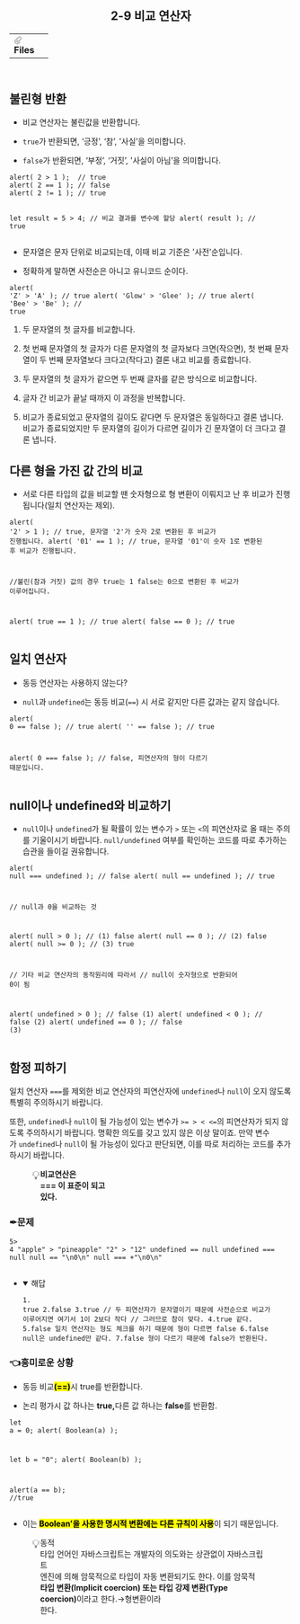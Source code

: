<body><article id="4a277aea-069e-47fd-be14-02738deae317" class="page sans"><header><h1 class="page-title">2-9 비교 연산자</h1><table class="properties"><tbody><tr class="property-row property-row-file"><th><span class="icon property-icon"><svg viewBox="0 0 14 14" style="width:14px;height:14px;display:block;fill:rgba(55, 53, 47, 0.4);flex-shrink:0;-webkit-backface-visibility:hidden" class="typesFile"><path d="M5.94578,14 C4.62416,14 3.38248,13.4963 2.44892,12.585 C1.514641,11.6736 1,10.4639 1,9.17405 C1.00086108,7.88562 1.514641,6.67434 2.44892,5.76378 L7.45612,0.985988 C8.80142,-0.327216 11.1777,-0.332396 12.5354,0.992848 C13.9369,2.36163 13.9369,4.58722 12.5354,5.95418 L8.03046,10.2414 C7.16278,11.0877 5.73682,11.0894 4.86024,10.2345 C3.98394,9.37789 3.98394,7.98769 4.86024,7.1327 L6.60422,5.4317 L7.87576,6.67196 L6.13177,8.37297 C6.01668,8.48539 6.00003,8.61545 6.00003,8.68335 C6.00003,8.75083 6.01668,8.88103 6.13177,8.99429 C6.36197,9.21689 6.53749,9.21689 6.76768,8.99429 L11.2707,4.70622 C11.9645,4.03016 11.9645,2.91757 11.2638,2.23311 C10.5843,1.57007 9.40045,1.57007 8.72077,2.23311 L3.71342,7.0109 C3.12602,7.58406 2.79837,8.35435 2.79837,9.17405 C2.79837,9.99459 3.12602,10.7654 3.72045,11.3446 C4.90947,12.5062 6.98195,12.5062 8.17096,11.3446 L10.41911,9.15165 L11.6906,10.3919 L9.4425,12.585 C8.50808,13.4963 7.2664,14 5.94578,14 Z"></path></svg></span>Files</th><td></td></tr></tbody></table></header><div class="page-body"><h2 id="b41065de-11e7-49a1-8b57-82bfe6b4a866" class="">불린형 반환</h2><ul id="5bcb0b82-8642-468f-aa6a-17e88db28399" class="bulleted-list"><li>비교 연산자는 불린값을 반환합니다.</li></ul><ul id="510fde48-b51c-485f-8b8c-704c9102c7a7" class="bulleted-list"><li><code>true</code>가 반환되면, ‘긍정’, ‘참’, &#x27;사실’을 의미합니다.</li></ul><ul id="c9f36fdd-89e9-4719-8f84-ed3230e3fe51" class="bulleted-list"><li><code>false</code>가 반환되면, ‘부정’, ‘거짓’, &#x27;사실이 아님’을 의미합니다.</li></ul><pre id="750358d6-e97b-479e-9915-a88bb0d2750e" class="code code-wrap"><code>alert( 2 &gt; 1 );  // true
alert( 2 == 1 ); // false
alert( 2 != 1 ); // true

let result = 5 &gt; 4; // 비교 결과를 변수에 할당
alert( result ); // true</code></pre><ul id="d274fd57-8cc1-461c-bad1-b612280227d5" class="bulleted-list"><li>문자열은 문자 단위로 비교되는데, 이때 비교 기준은 &#x27;사전’순입니다. </li></ul><ul id="71bb72b4-a3cc-4348-95f9-9ef94b80a0ce" class="bulleted-list"><li>정확하게 말하면 사전순은 아니고 유니코드 순이다.</li></ul><pre id="8fcff4f6-0c32-46d1-8302-423549400d84" class="code code-wrap"><code>alert( &#x27;Z&#x27; &gt; &#x27;A&#x27; ); // true
alert( &#x27;Glow&#x27; &gt; &#x27;Glee&#x27; ); // true
alert( &#x27;Bee&#x27; &gt; &#x27;Be&#x27; ); // true</code></pre><ol id="a9ce76cf-5697-4342-8a6e-62e847db38df" class="numbered-list" start="1"><li>두 문자열의 첫 글자를 비교합니다.</li></ol><ol id="ec1b9fb7-d6e2-42fd-afec-d8e668c703f2" class="numbered-list" start="2"><li>첫 번째 문자열의 첫 글자가 다른 문자열의 첫 글자보다 크면(작으면), 첫 번째 문자열이 두 번째 문자열보다 크다고(작다고) 결론 내고 비교를 종료합니다.</li></ol><ol id="162e423e-2096-4cb2-b39b-9cf39119ed28" class="numbered-list" start="3"><li>두 문자열의 첫 글자가 같으면 두 번째 글자를 같은 방식으로 비교합니다.</li></ol><ol id="92dc1fec-11d1-468c-8be4-77a346189c92" class="numbered-list" start="4"><li>글자 간 비교가 끝날 때까지 이 과정을 반복합니다.</li></ol><ol id="2c2d634b-fb25-4494-9ae3-83d7861c8f3c" class="numbered-list" start="5"><li>비교가 종료되었고 문자열의 길이도 같다면 두 문자열은 동일하다고 결론 냅니다. 비교가 종료되었지만 두 문자열의 길이가 다르면 길이가 긴 문자열이 더 크다고 결론 냅니다.</li></ol><h2 id="1f25bc2f-31bb-4619-9e24-f17be502d9aa" class="">다른 형을 가진 값 간의 비교</h2><ul id="9ef14150-43be-4f7c-8857-13e075bf2e1e" class="bulleted-list"><li>서로 다른 타입의 값을 비교할 땐 숫자형으로 형 변환이 이뤄지고 난 후 비교가 진행됩니다(일치 연산자는 제외).</li></ul><pre id="c3d47c8f-33a7-4488-951a-18c87284dfdd" class="code code-wrap"><code>alert( &#x27;2&#x27; &gt; 1 ); // true, 문자열 &#x27;2&#x27;가 숫자 2로 변환된 후 비교가 진행됩니다.
alert( &#x27;01&#x27; == 1 ); // true, 문자열 &#x27;01&#x27;이 숫자 1로 변환된 후 비교가 진행됩니다.

//불린(참과 거짓) 값의 경우 true는 1 false는 0으로 변환된 후 비교가 이루어집니다.

alert( true == 1 ); // true
alert( false == 0 ); // true
</code></pre><h2 id="79aee446-2099-4e35-979a-2de876c3136f" class="">일치 연산자</h2><ul id="2b9a39e0-3e76-43e4-9e7c-45ec83eedc6d" class="bulleted-list"><li>동등 연산자는 사용하지 않는다?</li></ul><ul id="516805cd-84df-49d6-8558-d44a693f4f73" class="bulleted-list"><li><code>null</code>과 <code>undefined</code>는 동등 비교(<code>==</code>) 시 서로 같지만 다른 값과는 같지 않습니다.</li></ul><pre id="181f6456-3928-4834-a62e-d78f544d9322" class="code code-wrap"><code>alert( 0 == false ); // true
alert( &#x27;&#x27; == false ); // true

alert( 0 === false ); // false, 피연산자의 형이 다르기 때문입니다.</code></pre><h2 id="dba6835f-d189-4627-b9f5-782aee1680f4" class="">null이나 undefined와 비교하기</h2><ul id="26ed05aa-b5ea-45d2-99ba-02108aac2f3f" class="bulleted-list"><li><code>null</code>이나 <code>undefined</code>가 될 확률이 있는 변수가 <code>&gt;</code> 또는 <code>&lt;</code>의 피연산자로 올 때는 주의를 기울이시기 바랍니다. <code>null/undefined</code> 여부를 확인하는 코드를 따로 추가하는 습관을 들이길 권유합니다.</li></ul><pre id="00a9ff40-0908-4958-ad55-92c1d6c7c346" class="code code-wrap"><code>alert( null === undefined ); // false
alert( null == undefined ); // true

// null과 0을 비교하는 것

alert( null &gt; 0 );  // (1) false
alert( null == 0 ); // (2) false
alert( null &gt;= 0 ); // (3) true

// 기타 비교 연산자의 동작원리에 따라서 
// null이 숫자형으로 반환되어 0이 됨

alert( undefined &gt; 0 ); // false (1)
alert( undefined &lt; 0 ); // false (2)
alert( undefined == 0 ); // false (3)</code></pre><h2 id="3b90da2c-a8a8-4c64-bee8-f57ac1b1a1f0" class="">함정 피하기</h2><p id="0ef472b4-7148-4661-abc1-53c2f2294e9e" class="">일치 연산자 <code>===</code>를 제외한 비교 연산자의 피연산자에 <code>undefined</code>나 <code>null</code>이 오지 않도록 특별히 주의하시기 바랍니다.</p><p id="595b0a47-ed68-43b7-bcca-c9d7de468161" class="">또한, <code>undefined</code>나 <code>null</code>이 될 가능성이 있는 변수가 <code>&gt;= &gt; &lt; &lt;=</code>의 피연산자가 되지 않도록 주의하시기 바랍니다. 명확한 의도를 갖고 있지 않은 이상 말이죠. 만약 변수가 <code>undefined</code>나 <code>null</code>이 될 가능성이 있다고 판단되면, 이를 따로 처리하는 코드를 추가하시기 바랍니다.</p><figure class="block-color-gray_background callout" style="white-space:pre-wrap;display:flex" id="29006ec2-0e37-45b5-8362-11e982c7a9eb"><div style="font-size:1.5em"><span class="icon">💡</span></div><div style="width:100%"><strong>비교연산은 === 이 표준이 되고 있다.</strong></div></figure><h3 id="28242095-c463-44c4-80b5-9ee27c6d4507" class="">✒문제</h3><pre id="f3d1436d-1355-4c3f-bcf1-2a92b2ee4e0b" class="code"><code>5&gt; 4 
&quot;apple&quot; &gt; &quot;pineapple&quot;
&quot;2&quot; &gt; &quot;12&quot; 
undefined == null 
undefined === null 
null == &quot;\n0\n&quot; 
null === +&quot;\n0\n&quot;  
</code></pre><ul id="9ba5bb23-6e19-4e93-9c0a-2f1c36e4f5c5" class="toggle"><li><details open=""><summary>해답</summary><pre id="799e7146-2c79-4061-b0b9-7e758c1e953a" class="code"><code>1. true
2.false
3.true
// 두 피연산자가 문자열이기 때문에  사전순으로 비교가 이루어지면 여기서 1이 2보다 작다
// 그러므로 참이 맞다.
4.true 같다.
5.false  일치 연산자는 형도 체크를 하기 때문에 형이 다르면 false
6.false null은 undefined만 같다.
7.false 형이 다르기 때문에 false가 반환된다.
 </code></pre></details></li></ul><h3 id="9394ad48-0907-4aca-9489-35303323fb9e" class="">👈흥미로운 상황</h3><ul id="ca7cb4c6-393d-4e6c-a0cc-dc91e8b10166" class="bulleted-list"><li>동등 비교<strong><mark class="highlight-pink_background">(==)</mark></strong>시 true를 반환합니다.</li></ul><ul id="66fd76fc-4ec4-493e-9faa-83c316680bc6" class="bulleted-list"><li>논리 평가시 값 하나는 <strong>true,</strong>다른 값 하나는 <strong>false</strong>를 반환함.</li></ul><pre id="8051065e-d677-468e-9b18-9c0f78962dfb" class="code"><code>let a = 0;
alert( Boolean(a) ); 

let b = &quot;0&quot;;
alert( Boolean(b) );

alert(a == b); //true</code></pre><ul id="9a004ef2-f8c3-412d-8696-38217c0dd68d" class="bulleted-list"><li>이는<strong> </strong><mark class="highlight-pink_background"><strong>Boolean’을 사용한 명시적 변환에는 다른 규칙이 사용</strong></mark>이 되기 때문입니다. </li></ul><figure class="block-color-gray_background callout" style="white-space:pre-wrap;display:flex" id="8178ee15-6c24-444b-982b-c7f5d62761b6"><div style="font-size:1.5em"><span class="icon">💡</span></div><div style="width:100%">동적 타입 언어인 자바스크립트는 개발자의 의도와는 상관없이 자바스크립트 엔진에 의해 암묵적으로 타입이 자동 변환되기도 한다. 이를 암묵적 <strong>타입 변환(Implicit coercion) 또는 타입 강제 변환(Type coercion)</strong>이라고 한다.→형변환이라 한다.</div></figure><p id="cb392f27-5d13-4065-ada2-f0dfc840990b" class="">
</p></div></article></body>